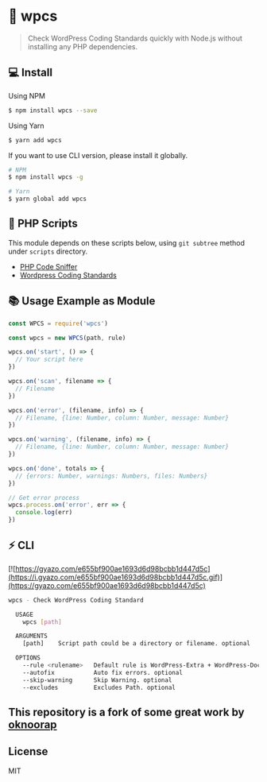 # :page_with_curl: wpcs
> Check WordPress Coding Standards quickly with Node.js without installing any PHP dependencies.

## :computer: Install 
Using NPM  
```bash
$ npm install wpcs --save
```

Using Yarn
```bash
$ yarn add wpcs
```

If you want to use CLI version, please install it globally.

```bash
# NPM
$ npm install wpcs -g

# Yarn
$ yarn global add wpcs
```

## :elephant: PHP Scripts
This module depends on these scripts below, using `git subtree` method under `scripts` directory.

* [PHP Code Sniffer](https://github.com/squizlabs/PHP_CodeSniffer)
* [Wordpress Coding Standards](https://github.com/WordPress-Coding-Standards/WordPress-Coding-Standards)

## :books: Usage Example as Module
```javascript
const WPCS = require('wpcs')

const wpcs = new WPCS(path, rule)

wpcs.on('start', () => {
  // Your script here
})

wpcs.on('scan', filename => {
  // Filename
})

wpcs.on('error', (filename, info) => {
  // Filename, {line: Number, column: Number, message: Number}
})

wpcs.on('warning', (filename, info) => {
  // Filename, {line: Number, column: Number, message: Number}
})

wpcs.on('done', totals => {
  // {errors: Number, warnings: Numbers, files: Numbers}
})

// Get error process
wpcs.process.on('error', err => {
  console.log(err)
})
```

## :zap: CLI

[![https://gyazo.com/e655bf900ae1693d6d98bcbb1d447d5c](https://i.gyazo.com/e655bf900ae1693d6d98bcbb1d447d5c.gif)](https://gyazo.com/e655bf900ae1693d6d98bcbb1d447d5c)

```bash
wpcs - Check WordPress Coding Standard

  USAGE
    wpcs [path]

  ARGUMENTS
    [path]    Script path could be a directory or filename. optional

  OPTIONS
    --rule <rulename>   Default rule is WordPress-Extra + WordPress-Docs. WordPress | WordPress-Core | WordPress-Docs | WordPress-Extra | WordPress-VIP. optional
    --autofix           Auto fix errors. optional
    --skip-warning      Skip Warning. optional
    --excludes          Excludes Path. optional
```

## This repository is a fork of some great work by [oknoorap](https://github.com/oknoorap)

## License
MIT
